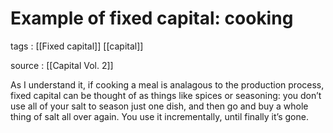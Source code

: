 # Example of fixed capital: cooking

tags
: [[Fixed capital]] [[capital]]

source
: [[Capital Vol. 2]]

As I understand it, if cooking a meal is analagous to the production process, fixed capital can be thought of as things like spices or seasoning: you don&rsquo;t use all of your salt to season just one dish, and then go and buy a whole thing of salt all over again. You use it incrementally, until finally it&rsquo;s gone.
